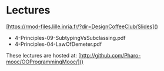 # Lectures

[https://rmod-files.lille.inria.fr/?dir=DesignCoffeeClub/Slides]()


- 4-Principles-09-SubtypingVsSubclassing.pdf
- 4-Principles-04-LawOfDemeter.pdf




These lectures are hosted at: 
	[http://github.com/Pharo-mooc/OOProgrammingMooc/]()
